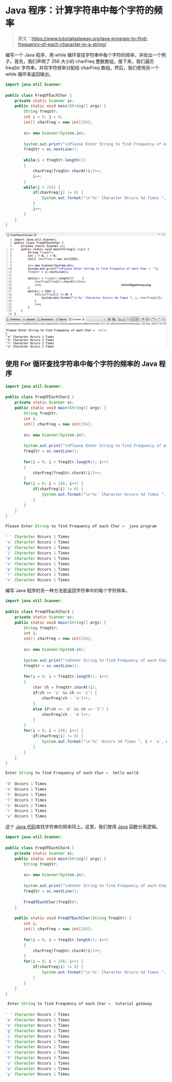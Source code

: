 # Java 程序：计算字符串中每个字符的频率

> 原文：<https://www.tutorialgateway.org/java-program-to-find-frequency-of-each-character-in-a-string/>

编写一个 Java 程序，用 while 循环查找字符串中每个字符的频率，并给出一个例子。首先，我们声明了 256 大小的 charFreq 整数数组。接下来，我们遍历 freqStr 字符串，并将字符频率分配给 charFreq 数组。然后，我们使用另一个 while 循环来返回输出。

```java
import java.util.Scanner;

public class FreqOfEachChar {
	private static Scanner sc;
	public static void main(String[] args) {
		String freqStr;
		int i = 0, j = 0;
		int[] charFreq = new int[256];

		sc= new Scanner(System.in);

		System.out.print("\nPlease Enter String to find Frequency of each Char =  ");
		freqStr = sc.nextLine();

		while(i < freqStr.length())
		{
			charFreq[freqStr.charAt(i)]++;
			i++;
		}
		while(j < 256) {
			if(charFreq[j] != 0) {
				System.out.format("\n'%c' Character Occurs %d Times ", j, charFreq[j]);	
			}
			j++;
		}
	}
}
```

![Java Program to Find Frequency of each Character in a String 1](img/edc42cb45c400f09afd34590171576b6.png)

## 使用 For 循环查找字符串中每个字符的频率的 Java 程序

```java
import java.util.Scanner;

public class FreqOfEachChar2 {
	private static Scanner sc;
	public static void main(String[] args) {
		String freqStr;
		int i;
		int[] charFreq = new int[256];

		sc= new Scanner(System.in);

		System.out.print("\nPlease Enter String to find Frequency of each Char =  ");
		freqStr = sc.nextLine();

		for(i = 0; i < freqStr.length(); i++)
		{
			charFreq[freqStr.charAt(i)]++;
		}
		for(i = 0; i < 256; i++) {
			if(charFreq[i] != 0) {
				System.out.format("\n'%c' Character Occurs %d Times ", i, charFreq[i]);	
			}
		}
	}
}
```

```java
Please Enter String to find Frequency of each Char =  java program

' ' Character Occurs 1 Times 
'a' Character Occurs 3 Times 
'g' Character Occurs 1 Times 
'j' Character Occurs 1 Times 
'm' Character Occurs 1 Times 
'o' Character Occurs 1 Times 
'p' Character Occurs 1 Times 
'r' Character Occurs 2 Times 
'v' Character Occurs 1 Times 
```

编写 Java 程序的另一种方法是返回字符串中的每个字符频率。

```java
import java.util.Scanner;

public class FreqOfEachChar3 {
	private static Scanner sc;
	public static void main(String[] args) {
		String freqStr;
		int i;
		int[] charFreq = new int[256];

		sc= new Scanner(System.in);

		System.out.print("\nEnter String to find Frequency of each Char =  ");
		freqStr = sc.nextLine();

		for(i = 0; i < freqStr.length(); i++)
		{
			char ch = freqStr.charAt(i);
			if(ch >= 'a' && ch <= 'z') {
				charFreq[ch - 'a']++;
			}
			else if(ch >= 'A' && ch <= 'Z') {
				charFreq[ch - 'A']++;
			}
		}
		for(i = 0; i < 256; i++) {
			if(charFreq[i] != 0) {
				System.out.format("\n'%c' Occurs %d Times ", i + 'a', charFreq[i]);	
			}
		}
	}
}
```

```java
Enter String to find Frequency of each Char =  hello world

'd' Occurs 1 Times 
'e' Occurs 1 Times 
'h' Occurs 1 Times 
'l' Occurs 3 Times 
'o' Occurs 2 Times 
'r' Occurs 1 Times 
'w' Occurs 1 Times 
```

这个 [Java 代码](https://www.tutorialgateway.org/learn-java-programs/)查找字符串的频率同上。这里，我们使用 [Java](https://www.tutorialgateway.org/java-tutorial/) 函数分离逻辑。

```java
import java.util.Scanner;

public class FreqOfEachChar4 {
	private static Scanner sc;
	public static void main(String[] args) {
		String freqStr;

		sc= new Scanner(System.in);

		System.out.print("\nEnter String to find Frequency of each Char =  ");
		freqStr = sc.nextLine();

		FreqOfEachChar(freqStr);		
	}

	public static void FreqOfEachChar(String freqStr) {
		int i;
		int[] charFreq = new int[256];

		for(i = 0; i < freqStr.length(); i++)
		{
			charFreq[freqStr.charAt(i)]++;
		}
		for(i = 0; i < 256; i++) {
			if(charFreq[i] != 0) {
				System.out.format("\n'%c' Character Occurs %d Times ", i, charFreq[i]);	
			}
		}
	}
}
```

```java
 Enter String to find Frequency of each Char =  tutorial gateway

' ' Character Occurs 1 Times 
'a' Character Occurs 3 Times 
'e' Character Occurs 1 Times 
'g' Character Occurs 1 Times 
'i' Character Occurs 1 Times 
'l' Character Occurs 1 Times 
'o' Character Occurs 1 Times 
'r' Character Occurs 1 Times 
't' Character Occurs 3 Times 
'u' Character Occurs 1 Times 
'w' Character Occurs 1 Times 
'y' Character Occurs 1 Times 
```